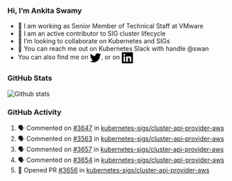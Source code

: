 ### Hi, I’m Ankita Swamy

- 💼 I am working as Senior Member of Technical Staff at VMware
- 👀 I am an active contributor to SIG cluster lifecycle 
- 💞️ I’m looking to collaborate on Kubernetes and SIGs
- 💬 You can reach me out on Kubernetes Slack with handle @swan
- You can also find me on <a href="https://twitter.com/SwamyAnkita" target="blank"><img align="center" src="https://raw.githubusercontent.com/Ankitasw/Ankitasw/master/svg/twitter.svg" alt="Ankitasw" height="25" width="25" color="#1DA1f2" /></a>, or on <a href="https://www.linkedin.com/in/Ankitaswamy/" target="blank"><img align="center" src="https://raw.githubusercontent.com/Ankitasw/Ankitasw/master/svg/linkedin.svg" alt="Ankitasw" height="25" width="25" /></a>

### GitHub Stats
![Github stats](https://github-readme-stats.vercel.app/api?username=Ankitasw&count_private=true&show_icons=true&theme=tokyonight)

### GitHub Activity 
<!--START_SECTION:activity-->
1. 🗣 Commented on [#3647](https://github.com/kubernetes-sigs/cluster-api-provider-aws/issues/3647) in [kubernetes-sigs/cluster-api-provider-aws](https://github.com/kubernetes-sigs/cluster-api-provider-aws)
2. 🗣 Commented on [#3563](https://github.com/kubernetes-sigs/cluster-api-provider-aws/issues/3563) in [kubernetes-sigs/cluster-api-provider-aws](https://github.com/kubernetes-sigs/cluster-api-provider-aws)
3. 🗣 Commented on [#3657](https://github.com/kubernetes-sigs/cluster-api-provider-aws/issues/3657) in [kubernetes-sigs/cluster-api-provider-aws](https://github.com/kubernetes-sigs/cluster-api-provider-aws)
4. 🗣 Commented on [#3654](https://github.com/kubernetes-sigs/cluster-api-provider-aws/issues/3654) in [kubernetes-sigs/cluster-api-provider-aws](https://github.com/kubernetes-sigs/cluster-api-provider-aws)
5. 💪 Opened PR [#3656](https://github.com/kubernetes-sigs/cluster-api-provider-aws/pull/3656) in [kubernetes-sigs/cluster-api-provider-aws](https://github.com/kubernetes-sigs/cluster-api-provider-aws)
<!--END_SECTION:activity-->
